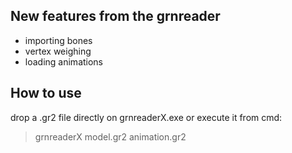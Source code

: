 New features from the grnreader
----

- importing bones
- vertex weighing
- loading animations

How to use
----
drop a .gr2 file directly on grnreaderX.exe or execute it from cmd:
> grnreaderX model.gr2 animation.gr2
